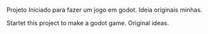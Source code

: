 Projeto Iniciado para fazer um jogo em godot.
Ideia originais minhas.


Startet this project to make a godot game.
Original ideas.

